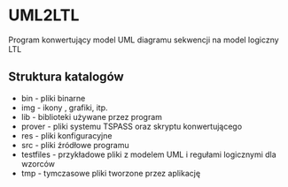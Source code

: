 # UML2LTL
Program konwertujący model UML diagramu sekwencji na model logiczny LTL


## Struktura katalogów

* bin - pliki binarne
* img - ikony , grafiki, itp.
* lib - biblioteki używane przez program
* prover - pliki systemu TSPASS oraz skryptu konwertującego
* res - pliki konfiguracyjne
* src - pliki źródłowe programu
* testfiles - przykładowe pliki z modelem UML i regułami logicznymi dla wzorców
* tmp - tymczasowe pliki tworzone przez aplikację